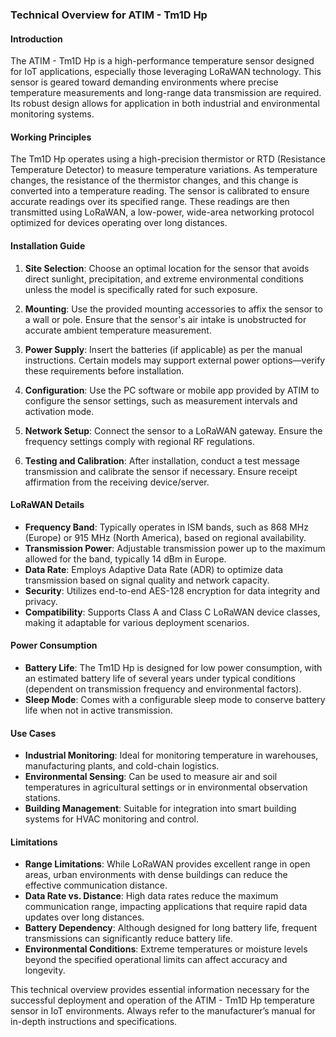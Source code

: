 ### Technical Overview for ATIM - Tm1D Hp

#### Introduction
The ATIM - Tm1D Hp is a high-performance temperature sensor designed for IoT applications, especially those leveraging LoRaWAN technology. This sensor is geared toward demanding environments where precise temperature measurements and long-range data transmission are required. Its robust design allows for application in both industrial and environmental monitoring systems.

#### Working Principles
The Tm1D Hp operates using a high-precision thermistor or RTD (Resistance Temperature Detector) to measure temperature variations. As temperature changes, the resistance of the thermistor changes, and this change is converted into a temperature reading. The sensor is calibrated to ensure accurate readings over its specified range. These readings are then transmitted using LoRaWAN, a low-power, wide-area networking protocol optimized for devices operating over long distances.

#### Installation Guide
1. **Site Selection**: Choose an optimal location for the sensor that avoids direct sunlight, precipitation, and extreme environmental conditions unless the model is specifically rated for such exposure.

2. **Mounting**: Use the provided mounting accessories to affix the sensor to a wall or pole. Ensure that the sensor's air intake is unobstructed for accurate ambient temperature measurement.

3. **Power Supply**: Insert the batteries (if applicable) as per the manual instructions. Certain models may support external power options—verify these requirements before installation.

4. **Configuration**: Use the PC software or mobile app provided by ATIM to configure the sensor settings, such as measurement intervals and activation mode.

5. **Network Setup**: Connect the sensor to a LoRaWAN gateway. Ensure the frequency settings comply with regional RF regulations. 

6. **Testing and Calibration**: After installation, conduct a test message transmission and calibrate the sensor if necessary. Ensure receipt affirmation from the receiving device/server.

#### LoRaWAN Details
- **Frequency Band**: Typically operates in ISM bands, such as 868 MHz (Europe) or 915 MHz (North America), based on regional availability.
- **Transmission Power**: Adjustable transmission power up to the maximum allowed for the band, typically 14 dBm in Europe.
- **Data Rate**: Employs Adaptive Data Rate (ADR) to optimize data transmission based on signal quality and network capacity.
- **Security**: Utilizes end-to-end AES-128 encryption for data integrity and privacy.
- **Compatibility**: Supports Class A and Class C LoRaWAN device classes, making it adaptable for various deployment scenarios.

#### Power Consumption
- **Battery Life**: The Tm1D Hp is designed for low power consumption, with an estimated battery life of several years under typical conditions (dependent on transmission frequency and environmental factors).
- **Sleep Mode**: Comes with a configurable sleep mode to conserve battery life when not in active transmission.

#### Use Cases
- **Industrial Monitoring**: Ideal for monitoring temperature in warehouses, manufacturing plants, and cold-chain logistics.
- **Environmental Sensing**: Can be used to measure air and soil temperatures in agricultural settings or in environmental observation stations.
- **Building Management**: Suitable for integration into smart building systems for HVAC monitoring and control.

#### Limitations
- **Range Limitations**: While LoRaWAN provides excellent range in open areas, urban environments with dense buildings can reduce the effective communication distance.
- **Data Rate vs. Distance**: High data rates reduce the maximum communication range, impacting applications that require rapid data updates over long distances.
- **Battery Dependency**: Although designed for long battery life, frequent transmissions can significantly reduce battery life.
- **Environmental Conditions**: Extreme temperatures or moisture levels beyond the specified operational limits can affect accuracy and longevity.

This technical overview provides essential information necessary for the successful deployment and operation of the ATIM - Tm1D Hp temperature sensor in IoT environments. Always refer to the manufacturer’s manual for in-depth instructions and specifications.